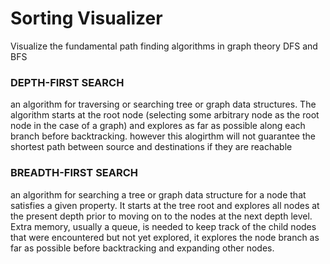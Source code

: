 # Sorting Visualizer

Visualize the fundamental path finding algorithms in graph theory DFS and BFS

### DEPTH-FIRST SEARCH

an algorithm for traversing or searching tree or graph data structures. The algorithm starts at the root node (selecting some arbitrary node as the root node in the case of a graph) and explores as far as possible along each branch before backtracking.
however this alogirthm will not guarantee the shortest path between source and destinations if they are reachable

### BREADTH-FIRST SEARCH

an algorithm for searching a tree or graph data structure for a node that satisfies a given property. It starts at the tree root and explores all nodes at the present depth prior to moving on to the nodes at the next depth level. Extra memory, usually a queue, is needed to keep track of the child nodes that were encountered but not yet explored, it explores the node branch as far as possible before backtracking and expanding other nodes.
